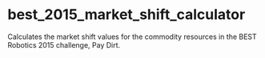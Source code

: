 # best_2015_market_shift_calculator
Calculates the market shift values for the commodity resources in the BEST Robotics 2015 challenge, Pay Dirt.
